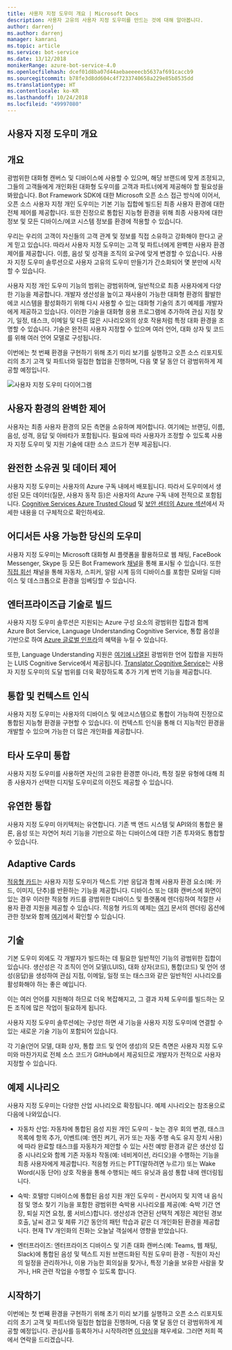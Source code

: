 ```yaml
---
title: 사용자 지정 도우미 개요 | Microsoft Docs
description: 사용자 고유의 사용자 지정 도우미를 만드는 것에 대해 알아봅니다.
author: darrenj
ms.author: darrenj
manager: kamrani
ms.topic: article
ms.service: bot-service
ms.date: 13/12/2018
monikerRange: azure-bot-service-4.0
ms.openlocfilehash: dcef01d8ba07d44aebaeeeecb5637af691caccb9
ms.sourcegitcommit: b78fe3d8dd604c4f7233740658a229e85b8535dd
ms.translationtype: HT
ms.contentlocale: ko-KR
ms.lasthandoff: 10/24/2018
ms.locfileid: "49997080"
---
```

## <a name="custom-assistant-overview"></a>사용자 지정 도우미 개요

## <a name="overview"></a>개요

광범위한 대화형 캔버스 및 디바이스에 사용할 수 있으며, 해당 브랜드에 맞게 조정되고, 그들의 고객들에게 개인화된 대화형 도우미를 고객과 파트너에게 제공해야 할 필요성을 봐왔습니다. Bot Framework SDK에 대한 Microsoft 오픈 소스 접근 방식에 이어서, 오픈 소스 사용자 지정 개인 도우미는 기본 기능 집합에 빌드된 최종 사용자 환경에 대한 전체 제어를 제공합니다. 또한 진정으로 통합된 지능형 환경을 위해 최종 사용자에 대한 정보 및 모든 디바이스/에코 시스템 정보를 환경에 적용할 수 있습니다.

우리는 우리의 고객이 자신들의 고객 관계 및 정보를 직접 소유하고 강화해야 한다고 굳게 믿고 있습니다. 따라서 사용자 지정 도우미는 고객 및 파트너에게 완벽한 사용자 환경 제어를 제공합니다. 이름, 음성 및 성격을 조직의 요구에 맞게 변경할 수 있습니다. 사용자 지정 도우미 솔루션으로 사용자 고유의 도우미 만들기가 간소화되어 몇 분만에 시작할 수 있습니다. 

사용자 지정 개인 도우미 기능의 범위는 광범위하며, 일반적으로 최종 사용자에게 다양한 기능을 제공합니다. 개발자 생산성을 높이고 재사용이 가능한 대화형 환경의 활발한 에코 시스템을 활성화하기 위해 다시 사용할 수 있는 대화형 기술의 초기 예제를 개발자에게 제공하고 있습니다. 이러한 기술을 대화형 응용 프로그램에 추가하여 관심 지점 찾기, 일정, 태스크, 이메일 및 다른 많은 시나리오와의 상호 작용처럼 특정 대화 환경을 조명할 수 있습니다. 기술은 완전히 사용자 지정할 수 있으며 여러 언어, 대화 상자 및 코드를 위해 여러 언어 모델로 구성됩니다.

이번에는 첫 번째 환경을 구현하기 위해 초기 미리 보기를 실행하고 오픈 소스 리포지토리의 초기 고객 및 파트너와 밀접한 협업을 진행하며, 다음 몇 달 동안 더 광범위하게 제공할 예정입니다. 

![사용자 지정 도우미 다이어그램](media/enterprise-template/CustomAssistantDiagram.jpg)

## <a name="complete-control-of-the-user-experience"></a>사용자 환경의 완벽한 제어

사용자는 최종 사용자 환경의 모든 측면을 소유하며 제어합니다. 여기에는 브랜딩, 이름, 음성, 성격, 응답 및 아바타가 포함됩니다. 필요에 따라 사용자가 조정할 수 있도록 사용자 지정 도우미 및 지원 기술에 대한 소스 코드가 전부 제공됩니다.

## <a name="complete-ownership-and-control-of-data"></a>완전한 소유권 및 데이터 제어

사용자 지정 도우미는 사용자의 Azure 구독 내에서 배포됩니다. 따라서 도우미에서 생성된 모든 데이터(질문, 사용자 동작 등)은 사용자의 Azure 구독 내에 전적으로 포함됩니다. [Cognitive Services Azure Trusted Cloud](https://www.microsoft.com/en-us/trustcenter/cloudservices/cognitiveservices) 및 [보안 센터의 Azure 섹션](https://www.microsoft.com/en-us/TrustCenter/CloudServices/Azure)에서 자세한 내용을 더 구체적으로 확인하세요.

## <a name="your-assistant-anywhere"></a>어디서든 사용 가능한 당신의 도우미

사용자 지정 도우미는 Microsoft 대화형 AI 플랫폼을 활용하므로 웹 채팅, FaceBook Messenger, Skype 등 모든 Bot Framework [채널](https://docs.microsoft.com/en-us/azure/bot-service/bot-service-manage-channels?view=azure-bot-service-4.0)을 통해 표시될 수 있습니다. 또한 [직접 회선](https://docs.microsoft.com/en-us/azure/bot-service/rest-api/bot-framework-rest-direct-line-3-0-concepts?view=azure-bot-service-4.0) 채널을 통해 자동차, 스피커, 알람 시계 등의 디바이스를 포함한 모바일 디바이스 및 데스크톱으로 환경을 임베딩할 수 있습니다.

## <a name="built-on-enterprise-grade-technology"></a>엔터프라이즈급 기술로 빌드

사용자 지정 도우미 솔루션은 지원되는 Azure 구성 요소의 광범위한 집합과 함께 Azure Bot Service, Language Understanding Cognitive Service, 통합 음성을 기반으로 하여 [Azure 글로벌 인프라](https://azure.microsoft.com/en-gb/global-infrastructure/)의 혜택을 누릴 수 있습니다.

또한, Language Understanding 지원은 [여기에 나열된](https://docs.microsoft.com/en-us/azure/cognitive-services/luis/luis-supported-languages) 광범위한 언어 집합을 지원하는 LUIS Cognitive Service에서 제공됩니다. [Translator Cognitive Service](https://azure.microsoft.com/en-us/services/cognitive-services/translator-text-api/)는 사용자 지정 도우미의 도달 범위를 더욱 확장하도록 추가 기계 번역 기능을 제공합니다.

## <a name="integrated-and-context-aware"></a>통합 및 컨텍스트 인식

사용자 지정 도우미는 사용자의 디바이스 및 에코시스템으로 통합이 가능하여 진정으로 통합된 지능형 환경을 구현할 수 있습니다. 이 컨텍스트 인식을 통해 더 지능적인 환경을 개발할 수 있으며 가능한 더 많은 개인화를 제공합니다.

## <a name="3rd-party-assistant-integration"></a>타사 도우미 통합

사용자 지정 도우미를 사용하면 자신의 고유한 환경뿐 아니라, 특정 질문 유형에 대해 최종 사용자가 선택한 디지털 도우미로의 이전도 제공할 수 있습니다.

## <a name="flexible-integration"></a>유연한 통합

사용자 지정 도우미 아키텍처는 유연합니다. 기존 백 엔드 시스템 및 API와의 통합은 물론, 음성 또는 자연어 처리 기능을 기반으로 하는 디바이스에 대한 기존 투자와도 통합할 수 있습니다.

## <a name="adaptive-cards"></a>Adaptive Cards

[적응형 카드](https://adaptivecards.io/)는 사용자 지정 도우미가 텍스트 기반 응답과 함께 사용자 환경 요소(예: 카드, 이미지, 단추)를 반환하는 기능을 제공합니다. 디바이스 또는 대화 캔버스에 화면이 있는 경우 이러한 적응형 카드를 광범위한 디바이스 및 플랫폼에 렌더링하여 적절한 사용자 환경 지원을 제공할 수 있습니다. 적응형 카드의 예제는 [여기](https://docs.microsoft.com/en-us/adaptive-cards/rendering-cards/getting-started) 문서의 렌더링 옵션에 관한 정보와 함께 [여기](https://adaptivecards.io/samples/)에서 확인할 수 있습니다.


## <a name="skills"></a>기술

기본 도우미 외에도 각 개발자가 빌드하는 데 필요한 일반적인 기능의 광범위한 집합이 있습니다. 생산성은 각 조직이 언어 모델(LUIS), 대화 상자(코드), 통합(코드) 및 언어 생성(응답)을 생성하여 관심 지점, 이메일, 일정 또는 태스크와 같은 일반적인 시나리오를 활성화해야 하는 좋은 예입니다.

이는 여러 언어를 지원해야 하므로 더욱 복잡해지고, 그 결과 자체 도우미를 빌드하는 모든 조직에 많은 작업이 필요하게 됩니다.

사용자 지정 도우미 솔루션에는 구성만 하면 새 기능을 사용자 지정 도우미에 연결할 수 있는 새로운 기술 기능이 포함되어 있습니다. 

각 기술(언어 모델, 대화 상자, 통합 코드 및 언어 생성)의 모든 측면은 사용자 지정 도우미와 마찬가지로 전체 소스 코드가 GitHub에서 제공되므로 개발자가 전적으로 사용자 지정할 수 있습니다.

## <a name="example-scenarios"></a>예제 시나리오

사용자 지정 도우미는 다양한 산업 시나리오로 확장됩니다. 예제 시나리오는 참조용으로 다음에 나와있습니다.

- 자동차 산업: 자동차에 통합된 음성 지원 개인 도우미 - 늦는 경우 회의 변경, 태스크 목록에 항목 추가, 이벤트(예: 엔진 켜기, 귀가 또는 자동 주행 속도 유지 장치 사용)에 따라 완료할 태스크를 자동차가 제안할 수 있는 사전 예방 환경과 같은 생산성 집중 시나리오와 함께 기존 자동차 작동(예: 네비게이션, 라디오)을 수행하는 기능을 최종 사용자에게 제공합니다. 적응형 카드는 PTT(말하려면 누르기) 또는 Wake Word(시동 단어) 상호 작용을 통해 수행되는 헤드 유닛과 음성 통합 내에 렌더링됩니다.

- 숙박: 호텔방 디바이스에 통합된 음성 지원 개인 도우미 - 컨시어지 및 지역 내 음식점 및 명소 찾기 기능을 포함한 광범위한 숙박용 시나리오를 제공(예: 숙박 기간 연장, 퇴실 지연 요청, 룸 서비스)합니다. 생산성과 연관된 선택적 계정은 제안된 경보 호출, 날씨 경고 및 체류 기간 동안의 패턴 학습과 같은 더 개인화된 환경을 제공합니다. 현재 TV 개인화의 진화는 오늘날 객실에서 영향을 받았습니다.

- 엔터프라이즈: 엔터프라이즈 디바이스 및 기존 대화 캔버스(예: Teams, 웹 채팅, Slack)에 통합된 음성 및 텍스트 지원 브랜드화된 직원 도우미 환경 - 직원이 자신의 일정을 관리하거나, 이용 가능한 회의실을 찾거나, 특정 기술을 보유한 사람을 찾거나, HR 관련 작업을 수행할 수 있도록 합니다. 

## <a name="getting-started"></a>시작하기

이번에는 첫 번째 환경을 구현하기 위해 초기 미리 보기를 실행하고 오픈 소스 리포지토리의 초기 고객 및 파트너와 밀접한 협업을 진행하며, 다음 몇 달 동안 더 광범위하게 제공할 예정입니다. 관심사를 등록하거나 시작하려면 [이 양식](https://aka.ms/customassistantpreviewform)을 채우세요. 그러면 저희 쪽에서 연락을 드리겠습니다.

